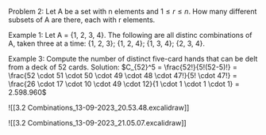 Problem 2:
Let A be a set with n elements and $1 \le r \le n$. How many different subsets of A are there, each with r elements.

Example 1:
Let A = {1, 2, 3, 4}.
The following are all distinc combinations of A, taken three at a time:
{1, 2, 3}; {1, 2, 4}; {1, 3, 4}; {2, 3, 4}.

Example 3:
Compute the number of distinct five-card hands that can be delt from a deck of 52 cards.
Solution:
$C_{52}^5 = \frac{52!}{5!(52-5)!} = \frac{52 \cdot 51 \cdot 50 \cdot 49 \cdot 48 \cdot 47!}{5! \cdot 47!} = \frac{26 \cdot 17 \cdot 10 \cdot 49 \cdot 12}{1 \cdot 1 \cdot 1 \cdot 1} = 2.598.960$

![[3.2 Combinations_13-09-2023_20.53.48.excalidraw]]

![[3.2 Combinations_13-09-2023_21.05.07.excalidraw]]
